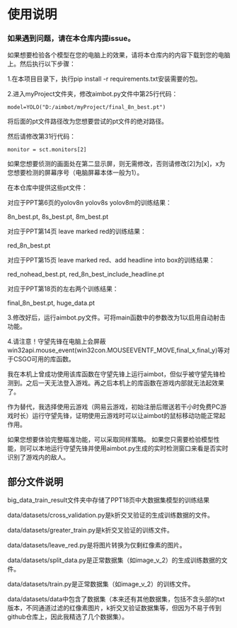 # 使用说明

### 如果遇到问题，请在本仓库内提issue。

如果想要检验各个模型在您的电脑上的效果，请将本仓库内的内容下载到您的电脑上。然后执行以下步骤：

1.在本项目目录下，执行pip install -r requirements.txt安装需要的包。

2.进入myProject文件夹，修改aimbot.py文件中第25行代码：

```
model=YOLO("D:/aimbot/myProject/final_8n_best.pt")
```

将后面的pt文件路径改为您想要尝试的pt文件的绝对路径。

然后请修改第31行代码：

```
monitor = sct.monitors[2]
```

如果您想要侦测的画面处在第二显示屏，则无需修改，否则请修改[2]为[x]，x为您想要检测的屏幕序号（电脑屏幕本体一般为1）。

在本仓库中提供这些pt文件：

对应于PPT第6页的yolov8n yolov8s yolov8m的训练结果：

8n_best.pt, 	8s_best.pt,	 8m_best.pt

对应于PPT第14页 leave marked red的训练结果：

red_8n_best.pt

对应于PPT第15页 leave marked red、add headline into box的训练结果：

red_nohead_best.pt,	red_8n_best_include_headline.pt

对应于PPT第18页的左右两个训练结果：

final_8n_best.pt,	huge_data.pt

3.修改好后，运行aimbot.py文件。可将main函数中的参数改为1以启用自动射击功能。

4.请注意！守望先锋在电脑上会屏蔽win32api.mouse_event(win32con.MOUSEEVENTF_MOVE,final_x,final_y)等对于CSGO可用的库函数。

我在本机上曾成功使用该库函数在守望先锋上运行aimbot，但似乎被守望先锋检测到。之后一天无法登入游戏。再之后本机上的库函数在游戏内部就无法起效果了。

作为替代，我选择使用云游戏（网易云游戏，初始注册后赠送若干小时免费PC游戏时长）运行守望先锋，证明使用云游戏时可以让aimbot的鼠标移动功能正常起作用。

如果您想要体验完整瞄准功能，可以采取同样策略。
如果您只需要检验模型性能，则可以本地运行守望先锋并使用aimbot.py生成的实时检测窗口来看是否实时识别了游戏内的敌人。

## 部分文件说明

big_data_train_result文件夹中存储了PPT18页中大数据集模型的训练结果

data/datasets/cross_validation.py是k折交叉验证的生成训练数据的文件。

data/datasets/greater_train.py是k折交叉验证的训练文件。

data/datasets/leave_red.py是将图片转换为仅剩红像素的图片。

data/datasets/split_data.py是正常数据集（如image_v_2）的生成训练数据的文件。

data/datasets/train.py是正常数据集（如image_v_2）的训练文件。

data/datasets/data中包含了数据集（本来还有其他数据集，包括不含头部的txt版本，不同通道过滤的红像素图片，k折交叉验证数据集等，但因为不易于传到github仓库上，因此我精选了几个数据集）。